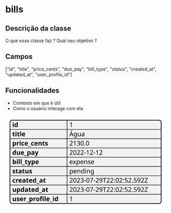 # bills

## Descrição da classe

O que essa classe faz ?
Qual seu objetivo ?

## Campos
["id", "title", "price_cents", "due_pay", "bill_type", "status", "created_at", "updated_at", "user_profile_id"]

## Funcionalidades

* Contexto em que é útil
* Como o usuário interage com ela


![diagram](context.svg)
